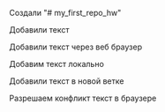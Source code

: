 Создали "# my_first_repo_hw" 

Добавили текст

Добавили текст через веб браузер
 
Добавим текст локально

Добавили текст в новой ветке

Разрешаем конфликт текст в браузере
